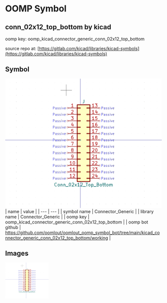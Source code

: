 # OOMP Symbol  
## conn_02x12_top_bottom  by kicad  
  
oomp key: oomp_kicad_connector_generic_conn_02x12_top_bottom  
  
source repo at: [https://gitlab.com/kicad/libraries/kicad-symbols](https://gitlab.com/kicad/libraries/kicad-symbols)  
## Symbol  
  
[![working.png](working_600.png)](working.png)  
| name | value | 
| --- | --- | 
| symbol name | Connector_Generic | 
| library name | Connector_Generic | 
| oomp key | oomp_kicad_connector_generic_conn_02x12_top_bottom | 
| oomp bot github | https://github.com/oomlout/oomlout_oomp_symbol_bot/tree/main/kicad_connector_generic_conn_02x12_top_bottom/working | 
## Images  
  
[![working.png](working_140.png)](working.png)  
